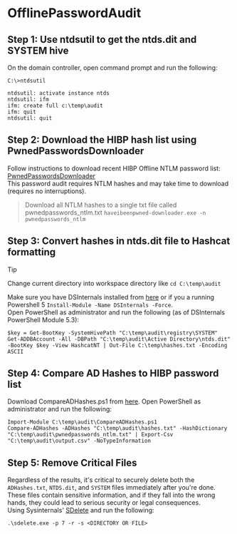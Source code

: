 # OfflinePasswordAudit

## Step 1: Use ntdsutil to get the ntds.dit and SYSTEM hive
On the domain controller, open command prompt and run the following:
```
C:\>ntdsutil

ntdsutil: activate instance ntds
ntdsutil: ifm
ifm: create full c:\temp\audit
ifm: quit
ntdsutil: quit
```

## Step 2: Download the HIBP hash list using PwnedPasswordsDownloader
Follow instructions to download recent HIBP Offline NTLM password list:
[PwnedPasswordsDownloader](https://github.com/HaveIBeenPwned/PwnedPasswordsDownloader)\
This password audit requires NTLM hashes and may take time to download (requires no interruptions).
> Download all NTLM hashes to a single txt file called pwnedpasswords_ntlm.txt
`haveibeenpwned-downloader.exe -n pwnedpasswords_ntlm`



## Step 3: Convert hashes in ntds.dit file to Hashcat formatting
> [!TIP]
> Change current directory into workspace directory like `cd C:\temp\audit`

Make sure you have DSInternals installed from [here](https://github.com/MichaelGrafnetter/DSInternals?tab=readme-ov-file#downloads) or if you a running Powershell 5 `Install-Module -Name DSInternals -Force`.\
Open PowerShell as administrator and run the following (as of DSInternals PowerShell Module 5.3):
```
$key = Get-BootKey -SystemHivePath "C:\temp\audit\registry\SYSTEM"
Get-ADDBAccount -All -DBPath "C:\temp\audit\Active Directory\ntds.dit" -BootKey $key -View HashcatNT | Out-File C:\temp\hashes.txt -Encoding ASCII
```

## Step 4: Compare AD Hashes to HIBP password list
Download CompareADHashes.ps1 from [here](https://github.com/Nova281/OfflinePasswordAudit/blob/main/CompareADHashes.ps1). 
Open PowerShell as administrator and run the following:
```
Import-Module C:\temp\audit\CompareADHashes.ps1
Compare-ADHashes -ADHashes "C:\temp\audit\hashes.txt" -HashDictionary "C:\temp\audit\pwnedpasswords_ntlm.txt" | Export-Csv "C:\temp\audit\output.csv" -NoTypeInformation
```

## Step 5: Remove Critical Files
Regardless of the results, it's critical to securely delete both the `ADHashes.txt`, `NTDS.dit`, and `SYSTEM` files immediately after you're done. These files contain sensitive information, and if they fall into the wrong hands, they could lead to serious security or legal consequences.\
Using Sysinternals' [SDelete](https://docs.microsoft.com/en-us/sysinternals/downloads/sdelete) and run the following:
```
.\sdelete.exe -p 7 -r -s <DIRECTORY OR FILE>
```

